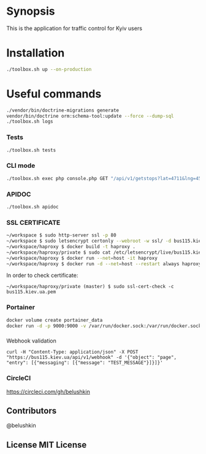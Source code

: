 # Synopsis 
This is the application for traffic control for Kyiv users

# Installation
```bash
./toolbox.sh up --on-production
```
# Useful commands
```bash
./vendor/bin/doctrine-migrations generate
vendor/bin/doctrine orm:schema-tool:update --force --dump-sql
./toolbox.sh logs
```
### Tests
```bash
./toolbox.sh tests
```
### CLI mode
```bash
./toolbox.sh exec php console.php GET "/api/v1/getstops?lat=4711&lng=4567"
```
### APIDOC
```bash
./toolbox.sh apidoc
```
### SSL CERTIFICATE
```bash
~/workspace $ sudo http-server ssl -p 80
~/workspace $ sudo letsencrypt certonly --webroot -w ssl/ -d bus115.kiev.ua
~/workspace/haproxy $ docker build -t haproxy .
~/workspace/haproxy/private $ sudo cat /etc/letsencrypt/live/bus115.kiev.ua-0001/fullchain.pem /etc/letsencrypt/live/bus115.kiev.ua-0001/privkey.pem > bus115.kiev.ua.pem
~/workspace/haproxy $ docker run --net=host -it haproxy
~/workspace/haproxy $ docker run -d --net=host --restart always haproxy
```
In order to check certificate:
```
~/workspace/haproxy/private (master) $ sudo ssl-cert-check -c bus115.kiev.ua.pem
```

### Portainer
```bash
docker volume create portainer_data
docker run -d -p 9000:9000 -v /var/run/docker.sock:/var/run/docker.sock -v portainer_data:/data portainer/portainer
```

###
Webhook validation
```
curl -H "Content-Type: application/json" -X POST "https://bus115.kiev.ua/api/v1/webhook" -d '{"object": "page", "entry": [{"messaging": [{"message": "TEST_MESSAGE"}]}]}'
```

### CircleCI
https://circleci.com/gh/belushkin

## Contributors 
@belushkin

## License MIT License
